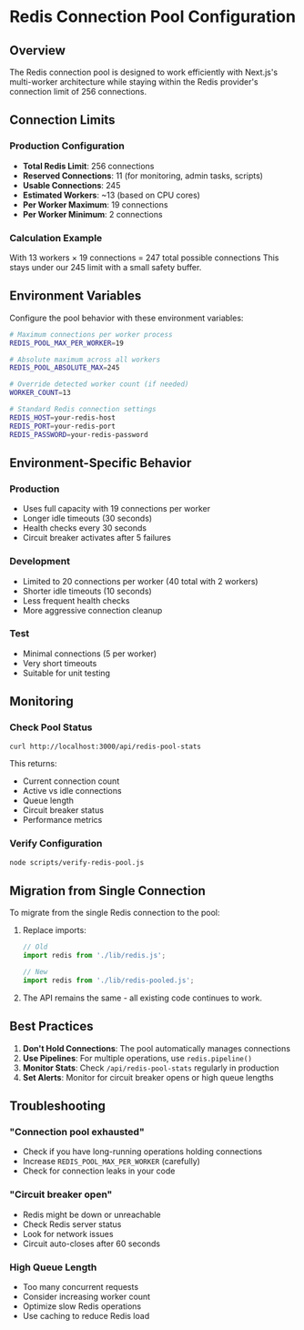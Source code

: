 # Redis Connection Pool Configuration

## Overview

The Redis connection pool is designed to work efficiently with Next.js's multi-worker architecture while staying within the Redis provider's connection limit of 256 connections.

## Connection Limits

### Production Configuration
- **Total Redis Limit**: 256 connections
- **Reserved Connections**: 11 (for monitoring, admin tasks, scripts)
- **Usable Connections**: 245
- **Estimated Workers**: ~13 (based on CPU cores)
- **Per Worker Maximum**: 19 connections
- **Per Worker Minimum**: 2 connections

### Calculation Example
With 13 workers × 19 connections = 247 total possible connections
This stays under our 245 limit with a small safety buffer.

## Environment Variables

Configure the pool behavior with these environment variables:

```bash
# Maximum connections per worker process
REDIS_POOL_MAX_PER_WORKER=19

# Absolute maximum across all workers
REDIS_POOL_ABSOLUTE_MAX=245

# Override detected worker count (if needed)
WORKER_COUNT=13

# Standard Redis connection settings
REDIS_HOST=your-redis-host
REDIS_PORT=your-redis-port
REDIS_PASSWORD=your-redis-password
```

## Environment-Specific Behavior

### Production
- Uses full capacity with 19 connections per worker
- Longer idle timeouts (30 seconds)
- Health checks every 30 seconds
- Circuit breaker activates after 5 failures

### Development
- Limited to 20 connections per worker (40 total with 2 workers)
- Shorter idle timeouts (10 seconds)
- Less frequent health checks
- More aggressive connection cleanup

### Test
- Minimal connections (5 per worker)
- Very short timeouts
- Suitable for unit testing

## Monitoring

### Check Pool Status
```bash
curl http://localhost:3000/api/redis-pool-stats
```

This returns:
- Current connection count
- Active vs idle connections
- Queue length
- Circuit breaker status
- Performance metrics

### Verify Configuration
```bash
node scripts/verify-redis-pool.js
```

## Migration from Single Connection

To migrate from the single Redis connection to the pool:

1. Replace imports:
   ```javascript
   // Old
   import redis from './lib/redis.js';
   
   // New
   import redis from './lib/redis-pooled.js';
   ```

2. The API remains the same - all existing code continues to work.

## Best Practices

1. **Don't Hold Connections**: The pool automatically manages connections
2. **Use Pipelines**: For multiple operations, use `redis.pipeline()`
3. **Monitor Stats**: Check `/api/redis-pool-stats` regularly in production
4. **Set Alerts**: Monitor for circuit breaker opens or high queue lengths

## Troubleshooting

### "Connection pool exhausted"
- Check if you have long-running operations holding connections
- Increase `REDIS_POOL_MAX_PER_WORKER` (carefully)
- Check for connection leaks in your code

### "Circuit breaker open"
- Redis might be down or unreachable
- Check Redis server status
- Look for network issues
- Circuit auto-closes after 60 seconds

### High Queue Length
- Too many concurrent requests
- Consider increasing worker count
- Optimize slow Redis operations
- Use caching to reduce Redis load